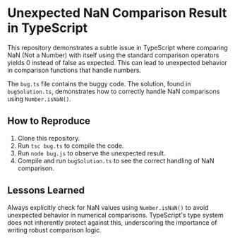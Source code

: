 # Unexpected NaN Comparison Result in TypeScript

This repository demonstrates a subtle issue in TypeScript where comparing NaN (Not a Number) with itself using the standard comparison operators yields 0 instead of false as expected.  This can lead to unexpected behavior in comparison functions that handle numbers.

The `bug.ts` file contains the buggy code.  The solution, found in `bugSolution.ts`, demonstrates how to correctly handle NaN comparisons using `Number.isNaN()`.

## How to Reproduce

1. Clone this repository.
2. Run `tsc bug.ts` to compile the code.
3. Run `node bug.js` to observe the unexpected result.
4. Compile and run `bugSolution.ts` to see the correct handling of NaN comparison.

## Lessons Learned

Always explicitly check for NaN values using `Number.isNaN()` to avoid unexpected behavior in numerical comparisons.  TypeScript's type system does not inherently protect against this, underscoring the importance of writing robust comparison logic.